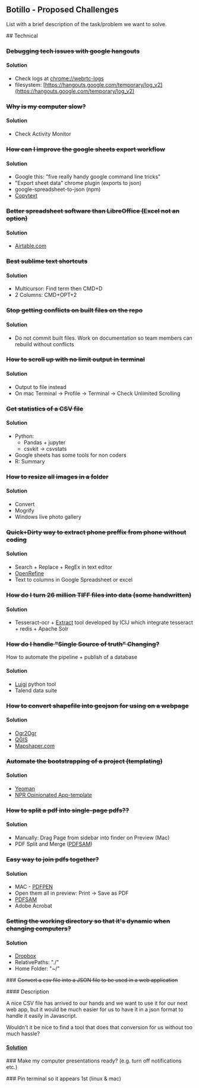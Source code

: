 ## Botillo - Proposed Challenges

List with a brief description of the task/problem we want to solve.

## Technical

### ~~Debugging tech issues with google hangouts~~

#### Solution

* Check logs at [chrome://webrtc-logs](chrome://webrtc-logs)
* filesystem: [https://hangouts.google.com/temporary/log_v2](https://hangouts.google.com/temporary/log_v2)

### ~~Why is my computer slow?~~

#### Solution

* Check Activity Monitor

### ~~How can I improve the google sheets export workflow~~

#### Solution

* Google this: "five really handy google command line tricks"
* "Export sheet data" chrome plugin (exports to json)
* google-spreadsheet-to-json (npm)
* [Copytext](https://github.com/nprapps/copytext)

### ~~Better spreadsheet software than LibreOffice (Excel not an option)~~

#### Solution

* [Airtable.com](Airtable.com)

### ~~Best sublime text shortcuts~~

#### Solution

* Multicursor: Find term then CMD+D
* 2 Columns: CMD+OPT+2

### ~~Stop getting conflicts on built files on the repo~~

#### Solution

* Do not commit built files. Work on documentation so team members can rebuild without conflicts

### ~~How to scroll up with no limit output in terminal~~

#### Solution

* Output to file instead
* On mac Terminal -> Profile -> Terminal -> Check Unlimited Scrolling

### ~~Get statistics of a CSV file~~

#### Solution

* Python:
    * Pandas + jupyter
    * csvkit -> csvstats
* Google sheets has some tools for non coders
* R: Summary

### ~~How to resize all images in a folder~~

#### Solution

* Convert
* Mogrify
* Windows live photo gallery

### ~~Quick+Dirty way to extract phone preffix from phone without coding~~

#### Solution

* Search +  Replace + RegEx in text editor
* [OpenRefine](http://openrefine.org/)
* Text to columns in Google Spreadsheet or excel

### ~~How do I turn 26 million TIFF files into data (some handwritten)~~

#### Solution

* Tesseract-ocr + [Extract](https://github.com/ICIJ/extract) tool developed by ICIJ which integrate tesseract + redis + Apache Solr

### ~~How do I handle "Single Source of truth" Changing?~~

How to automate the pipeline + publish of a database

#### Solution

* [Luigi](https://pypi.python.org/pypi/luigi/2.2.0) python tool
* Talend data suite

### ~~How to convert shapefile into geojson for using on a webpage~~

#### Solution

* [Ogr2Ogr](http://www.gdal.org/ogr2ogr.html)
* [QGIS](http://www.qgis.org/en/site/)
* [Mapshaper.com](http://www.mapshaper.org/)

### ~~Automate the bootstrapping of a project (templating)~~

#### Solution

* [Yeoman](http://yeoman.io/)
* [NPR Opinionated App-template](https://github.com/nprapps/app-template)

### ~~How to split a pdf into single-page pdfs??~~

#### Solution

* Manually: Drag Page from sidebar into finder on Preview (Mac)
* PDF Split and Merge ([PDFSAM](http://www.pdfsam.org/))

### ~~Easy way to join pdfs together?~~

#### Solution

* MAC - [PDFPEN](https://smilesoftware.com/pdfpen)
* Open them all in preview: Print -> Save as PDF
* [PDFSAM](http://www.pdfsam.org/)
* Adobe Acrobat

### ~~Setting the working directory so that it's dynamic when changing computers?~~

#### Solution

* [Dropbox](https://www.dropbox.com/home)
* RelativePaths: "./"
* Home Folder: "~/"

### ~~Convert a csv file into a JSON file to be used in a web application~~

#### Description

A nice CSV file has arrived to our hands and we want to use it for our next web app, but it would be much easier for us to have it in a json format to handle it easily in Javascript.

Wouldn't it be nice to find a tool that does that conversion for us without too much hassle?

#### [Solution](csvjson/README.md)


### Make my computer presentations ready? (e.g. turn off notifications etc.)

### Pin terminal so it appears 1st (linux & mac)
